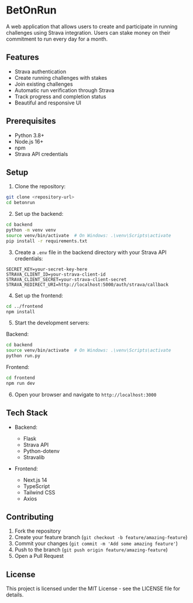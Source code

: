 # BetOnRun

A web application that allows users to create and participate in running challenges using Strava integration. Users can stake money on their commitment to run every day for a month.

## Features

- Strava authentication
- Create running challenges with stakes
- Join existing challenges
- Automatic run verification through Strava
- Track progress and completion status
- Beautiful and responsive UI

## Prerequisites

- Python 3.8+
- Node.js 16+
- npm
- Strava API credentials

## Setup

1. Clone the repository:
```bash
git clone <repository-url>
cd betonrun
```

2. Set up the backend:
```bash
cd backend
python -m venv venv
source venv/bin/activate  # On Windows: .\venv\Scripts\activate
pip install -r requirements.txt
```

3. Create a `.env` file in the backend directory with your Strava API credentials:
```
SECRET_KEY=your-secret-key-here
STRAVA_CLIENT_ID=your-strava-client-id
STRAVA_CLIENT_SECRET=your-strava-client-secret
STRAVA_REDIRECT_URI=http://localhost:5000/auth/strava/callback
```

4. Set up the frontend:
```bash
cd ../frontend
npm install
```

5. Start the development servers:

Backend:
```bash
cd backend
source venv/bin/activate  # On Windows: .\venv\Scripts\activate
python run.py
```

Frontend:
```bash
cd frontend
npm run dev
```

6. Open your browser and navigate to `http://localhost:3000`

## Tech Stack

- Backend:
  - Flask
  - Strava API
  - Python-dotenv
  - Stravalib

- Frontend:
  - Next.js 14
  - TypeScript
  - Tailwind CSS
  - Axios

## Contributing

1. Fork the repository
2. Create your feature branch (`git checkout -b feature/amazing-feature`)
3. Commit your changes (`git commit -m 'Add some amazing feature'`)
4. Push to the branch (`git push origin feature/amazing-feature`)
5. Open a Pull Request

## License

This project is licensed under the MIT License - see the LICENSE file for details. 